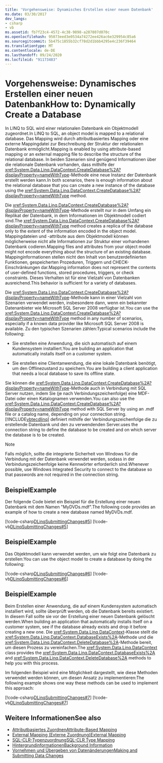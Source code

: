 ```yaml
---
title: 'Vorgehensweise: Dynamisches Erstellen einer neuen Datenbank'
ms.date: 03/30/2017
dev_langs:
- csharp
- vb
ms.assetid: fb7f23c4-4572-4c38-9898-a287807d070c
ms.openlocfilehash: 95073eed3e0534a74272ee426ac6e329954c85a6
ms.sourcegitcommit: 5b475c1855b32cf78d2d1bbb4295e4c236f39464
ms.translationtype: MT
ms.contentlocale: de-DE
ms.lasthandoff: 09/24/2020
ms.locfileid: "91173483"
---
```

# <a name="how-to-dynamically-create-a-database"></a><span data-ttu-id="9398e-102">Vorgehensweise: Dynamisches Erstellen einer neuen Datenbank</span><span class="sxs-lookup"><span data-stu-id="9398e-102">How to: Dynamically Create a Database</span></span>

<span data-ttu-id="9398e-103">In LINQ to SQL wird einer relationalen Datenbank ein Objektmodell zugeordnet.</span><span class="sxs-lookup"><span data-stu-id="9398e-103">In LINQ to SQL, an object model is mapped to a relational database.</span></span> <span data-ttu-id="9398e-104">Das Mapping wird durch attributbasiertes Mapping oder eine externe Mappingdatei zur Beschreibung der Struktur der relationalen Datenbank ermöglicht.</span><span class="sxs-lookup"><span data-stu-id="9398e-104">Mapping is enabled by using attribute-based mapping or an external mapping file to describe the structure of the relational database.</span></span> <span data-ttu-id="9398e-105">In beiden Szenarien sind genügend Informationen über die relationale Datenbank vorhanden, dass mithilfe der <xref:System.Data.Linq.DataContext.CreateDatabase%2A?displayProperty=nameWithType>-Methode eine neue Instanz der Datenbank erstellt werden kann.</span><span class="sxs-lookup"><span data-stu-id="9398e-105">In both scenarios, there is enough information about the relational database that you can create a new instance of the database using the <xref:System.Data.Linq.DataContext.CreateDatabase%2A?displayProperty=nameWithType> method.</span></span>  
  
 <span data-ttu-id="9398e-106">Die <xref:System.Data.Linq.DataContext.CreateDatabase%2A?displayProperty=nameWithType>-Methode erstellt nur in dem Umfang ein Replikat der Datenbank, in dem Informationen im Objektmodell codiert sind.</span><span class="sxs-lookup"><span data-stu-id="9398e-106">The <xref:System.Data.Linq.DataContext.CreateDatabase%2A?displayProperty=nameWithType> method creates a replica of the database only to the extent of the information encoded in the object model.</span></span> <span data-ttu-id="9398e-107">Mappingdateien und -attribute aus dem Objektmodell können möglicherweise nicht alle Informationen zur Struktur einer vorhandenen Datenbank codieren.</span><span class="sxs-lookup"><span data-stu-id="9398e-107">Mapping files and attributes from your object model might not encode everything about the structure of an existing database.</span></span> <span data-ttu-id="9398e-108">Mappinginformationen stellen nicht den Inhalt von benutzerdefinierten Funktionen, gespeicherten Prozeduren, Triggern und CHECK-Einschränkungen dar.</span><span class="sxs-lookup"><span data-stu-id="9398e-108">Mapping information does not represent the contents of user-defined functions, stored procedures, triggers, or check constraints.</span></span> <span data-ttu-id="9398e-109">Dieses Verhalten ist für eine Vielzahl von Datenbanken ausreichend.</span><span class="sxs-lookup"><span data-stu-id="9398e-109">This behavior is sufficient for a variety of databases.</span></span>  
  
 <span data-ttu-id="9398e-110">Die <xref:System.Data.Linq.DataContext.CreateDatabase%2A?displayProperty=nameWithType>-Methode kann in einer Vielzahl von Szenarien verwendet werden, insbesondere dann, wenn ein bekannter Datenanbieter wie Microsoft SQL Server 2008 verfügbar ist.</span><span class="sxs-lookup"><span data-stu-id="9398e-110">You can use the <xref:System.Data.Linq.DataContext.CreateDatabase%2A?displayProperty=nameWithType> method in any number of scenarios, especially if a known data provider like Microsoft SQL Server 2008 is available.</span></span> <span data-ttu-id="9398e-111">Zu den typischen Szenarien zählen:</span><span class="sxs-lookup"><span data-stu-id="9398e-111">Typical scenarios include the following:</span></span>  
  
- <span data-ttu-id="9398e-112">Sie erstellen eine Anwendung, die sich automatisch auf einem Kundensystem installiert.</span><span class="sxs-lookup"><span data-stu-id="9398e-112">You are building an application that automatically installs itself on a customer system.</span></span>  
  
- <span data-ttu-id="9398e-113">Sie erstellen eine Clientanwendung, die eine lokale Datenbank benötigt, um den Offlinezustand zu speichern.</span><span class="sxs-lookup"><span data-stu-id="9398e-113">You are building a client application that needs a local database to save its offline state.</span></span>  
  
 <span data-ttu-id="9398e-114">Sie können die <xref:System.Data.Linq.DataContext.CreateDatabase%2A?displayProperty=nameWithType>-Methode auch in Verbindung mit SQL Server nutzen, indem Sie (je nach Verbindungszeichenfolge) eine MDF-Datei oder einen Katalognamen verwenden.</span><span class="sxs-lookup"><span data-stu-id="9398e-114">You can also use the <xref:System.Data.Linq.DataContext.CreateDatabase%2A?displayProperty=nameWithType> method with SQL Server by using an .mdf file or a catalog name, depending on your connection string.</span></span> [!INCLUDE[vbtecdlinq](../../../../../../includes/vbtecdlinq-md.md)] <span data-ttu-id="9398e-115">definiert mithilfe der Verbindungszeichenfolge die zu erstellende Datenbank und den zu verwendenden Server.</span><span class="sxs-lookup"><span data-stu-id="9398e-115">uses the connection string to define the database to be created and on which server the database is to be created.</span></span>  
  
> [!NOTE]
> <span data-ttu-id="9398e-116">Falls möglich, sollte die integrierte Sicherheit von Windows für die Verbindung mit der Datenbank verwendet werden, sodass in der Verbindungszeichenfolge keine Kennwörter erforderlich sind.</span><span class="sxs-lookup"><span data-stu-id="9398e-116">Whenever possible, use Windows Integrated Security to connect to the database so that passwords are not required in the connection string.</span></span>  
  
## <a name="example"></a><span data-ttu-id="9398e-117">Beispiel</span><span class="sxs-lookup"><span data-stu-id="9398e-117">Example</span></span>  

 <span data-ttu-id="9398e-118">Der folgende Code bietet ein Beispiel für die Erstellung einer neuen Datenbank mit dem Namen "MyDVDs.mdf".</span><span class="sxs-lookup"><span data-stu-id="9398e-118">The following code provides an example of how to create a new database named MyDVDs.mdf.</span></span>  
  
 [!code-csharp[DLinqSubmittingChanges#5](../../../../../../samples/snippets/csharp/VS_Snippets_Data/DLinqSubmittingChanges/cs/Program.cs#5)]
 [!code-vb[DLinqSubmittingChanges#5](../../../../../../samples/snippets/visualbasic/VS_Snippets_Data/DLinqSubmittingChanges/vb/Module1.vb#5)]  
  
## <a name="example"></a><span data-ttu-id="9398e-119">Beispiel</span><span class="sxs-lookup"><span data-stu-id="9398e-119">Example</span></span>  

 <span data-ttu-id="9398e-120">Das Objektmodell kann verwendet werden, um wie folgt eine Datenbank zu erstellen:</span><span class="sxs-lookup"><span data-stu-id="9398e-120">You can use the object model to create a database by doing the following:</span></span>  
  
 [!code-csharp[DLinqSubmittingChanges#6](../../../../../../samples/snippets/csharp/VS_Snippets_Data/DLinqSubmittingChanges/cs/Program.cs#6)]
 [!code-vb[DLinqSubmittingChanges#6](../../../../../../samples/snippets/visualbasic/VS_Snippets_Data/DLinqSubmittingChanges/vb/Module1.vb#6)]  
  
## <a name="example"></a><span data-ttu-id="9398e-121">Beispiel</span><span class="sxs-lookup"><span data-stu-id="9398e-121">Example</span></span>  

 <span data-ttu-id="9398e-122">Beim Erstellen einer Anwendung, die auf einem Kundensystem automatisch installiert wird, sollte überprüft werden, ob die Datenbank bereits existiert. In diesem Fall sollte sie vor der Erstellung einer neuen Datenbank gelöscht werden.</span><span class="sxs-lookup"><span data-stu-id="9398e-122">When building an application that automatically installs itself on a  customer system, see if the database already exists and drop it before creating a new one.</span></span> <span data-ttu-id="9398e-123">Die <xref:System.Data.Linq.DataContext>-Klasse stellt die <xref:System.Data.Linq.DataContext.DatabaseExists%2A>-Methode und die <xref:System.Data.Linq.DataContext.DeleteDatabase%2A>-Methode bereit, um diesen Prozess zu vereinfachen.</span><span class="sxs-lookup"><span data-stu-id="9398e-123">The <xref:System.Data.Linq.DataContext> class provides the <xref:System.Data.Linq.DataContext.DatabaseExists%2A> and <xref:System.Data.Linq.DataContext.DeleteDatabase%2A> methods to help you with this process.</span></span>  
  
 <span data-ttu-id="9398e-124">Im folgenden Beispiel wird eine Möglichkeit dargestellt, wie diese Methoden verwendet werden können, um diesen Ansatz zu implementieren:</span><span class="sxs-lookup"><span data-stu-id="9398e-124">The following example shows one way these methods can be used to implement this approach:</span></span>  
  
 [!code-csharp[DLinqSubmittingChanges#7](../../../../../../samples/snippets/csharp/VS_Snippets_Data/DLinqSubmittingChanges/cs/Program.cs#7)]
 [!code-vb[DLinqSubmittingChanges#7](../../../../../../samples/snippets/visualbasic/VS_Snippets_Data/DLinqSubmittingChanges/vb/Module1.vb#7)]  
  
## <a name="see-also"></a><span data-ttu-id="9398e-125">Weitere Informationen</span><span class="sxs-lookup"><span data-stu-id="9398e-125">See also</span></span>

- [<span data-ttu-id="9398e-126">Attributbasiertes Zuordnen</span><span class="sxs-lookup"><span data-stu-id="9398e-126">Attribute-Based Mapping</span></span>](attribute-based-mapping.md)
- [<span data-ttu-id="9398e-127">External Mapping (Externe Zuordnung)</span><span class="sxs-lookup"><span data-stu-id="9398e-127">External Mapping</span></span>](external-mapping.md)
- [<span data-ttu-id="9398e-128">SQL-CLR-Typenzuordnung</span><span class="sxs-lookup"><span data-stu-id="9398e-128">SQL-CLR Type Mapping</span></span>](sql-clr-type-mapping.md)
- [<span data-ttu-id="9398e-129">Hintergrundinformationen</span><span class="sxs-lookup"><span data-stu-id="9398e-129">Background Information</span></span>](background-information.md)
- [<span data-ttu-id="9398e-130">Vornehmen und Übergeben von Datenänderungen</span><span class="sxs-lookup"><span data-stu-id="9398e-130">Making and Submitting Data Changes</span></span>](making-and-submitting-data-changes.md)
